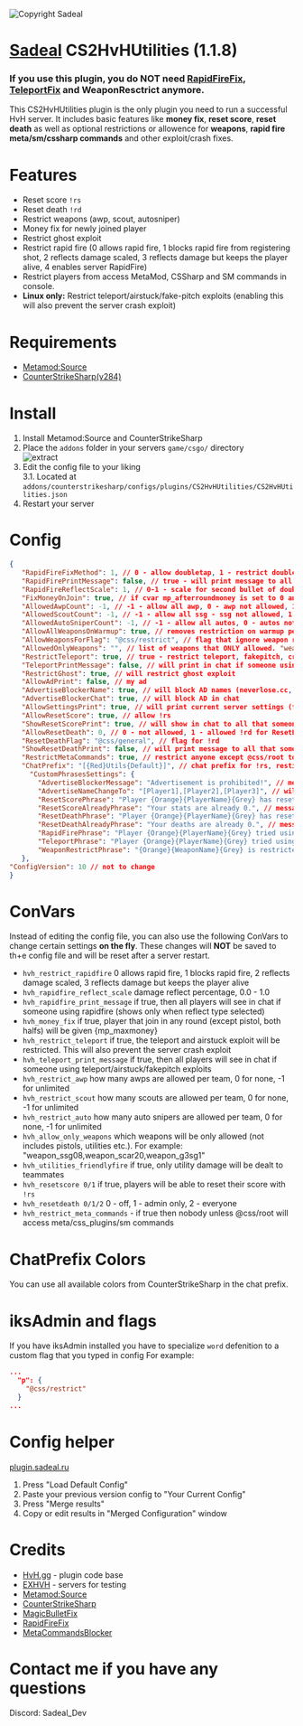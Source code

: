 ![Copyright Sadeal](https://img.shields.io/badge/Developer-Sadeal-blue)

# [Sadeal](https://sadeal.ru) CS2HvHUtilities (1.1.8)
### If you use this plugin, you do NOT need [RapidFireFix](https://github.com/HvH-gg/RapidFireFix), [TeleportFix](https://github.com/HvH-gg/TeleportFix) and WeaponResctrict anymore.

This CS2HvHUtilities plugin is the only plugin you need to run a successful HvH server. It includes basic features like **money fix**, **reset score**, **reset death** as well as optional restrictions or allowence for **weapons**, **rapid fire** **meta/sm/cssharp commands** and other exploit/crash fixes.

# Features
- Reset score `!rs`
- Reset death `!rd`
- Restrict weapons (awp, scout, autosniper)
- Money fix for newly joined player
- Restrict ghost exploit
- Restrict rapid fire (0 allows rapid fire, 1 blocks rapid fire from registering shot, 2 reflects damage scaled, 3 reflects damage but keeps the player alive, 4 enables server RapidFire)
- Restrict players from access MetaMod, CSSharp and SM commands in console.
- **Linux only:** Restrict teleport/airstuck/fake-pitch exploits (enabling this will also prevent the server crash exploit)

# Requirements
- [Metamod:Source](https://www.sourcemm.net/downloads.php/?branch=master)
- [CounterStrikeSharp(v284)](https://github.com/roflmuffin/CounterStrikeSharp/releases)

# Install
1. Install Metamod:Source and CounterStrikeSharp
2. Place the `addons` folder in your servers `game/csgo/` directory  
   ![extract](https://du.hurenso.hn/r/0NyFPY.png)
3. Edit the config file to your liking  
   3.1. Located at `addons/counterstrikesharp/configs/plugins/CS2HvHUtilities/CS2HvHUtilities.json`
4. Restart your server

# Config
```json
{
   "RapidFireFixMethod": 1, // 0 - allow doubletap, 1 - restrict doubletap, 2 - reflect doubletap (* RapidFireReflectScale) and allow to kill, 3 - reflect doubletap but cant kill with second bullet, 4 - rapidfire feature
   "RapidFirePrintMessage": false, // true - will print message to all that someone using doubletap, false - not
   "RapidFireReflectScale": 1, // 0-1 - scale for second bullet of doubletap (0 - 0%, 1 - 100%)
   "FixMoneyOnJoin": true, // if cvar mp_afterroundmoney is set to 0 and you have pistol rounds - this will fix that someone joining server and have 800 instead of 16000
   "AllowedAwpCount": -1, // -1 - allow all awp, 0 - awp not allowed, 1 - 1 to each team, 2....
   "AllowedScoutCount": -1, // -1 - allow all ssg - ssg not allowed, 1 - 1 to each team, 2....
   "AllowedAutoSniperCount": -1, // -1 - allow all autos, 0 - autos not allowed, 1 - 1 to each team, 2....
   "AllowAllWeaponsOnWarmup": true, // removes restriction on warmup period for everyone
   "AllowWeaponsForFlag": "@css/restrict", // flag that ignore weapon restrictions
   "AllowedOnlyWeapons": "", // list of weapons that ONLY allowed. "weapon_ssg08" - will allow only ssg08, not AK, not AWP and etc. (pistols, nades etc always accessable)
   "RestrictTeleport": true, // true - restrict teleport, fakepitch, crash
   "TeleportPrintMessage": false, // will print in chat if someone using exploit
   "RestrictGhost": true, // will restrict ghost exploit
   "AllowAdPrint": false, // my ad
   "AdvertiseBlockerName": true, // will block AD names (neverlose.cc, market/, funpay, ...)
   "AdvertiseBlockerChat": true, // will block AD in chat
   "AllowSettingsPrint": true, // will print current server settings (for this plugin) in chat
   "AllowResetScore": true, // allow !rs
   "ShowResetScorePrint": true, // will show in chat to all that someone !rs
   "AllowResetDeath": 0, // 0 - not allowed, 1 - allowed !rd for ResetDeathFlag only, 2 - allow !rd to all
   "ResetDeathFlag": "@css/general", // flag for !rd
   "ShowResetDeathPrint": false, // will print message to all that someone !rd
   "RestrictMetaCommands": true, // restrict anyone except @css/root to type "meta", "css_plugins" etc to game console and get result
   "ChatPrefix": "[{Red}Utils{Default}]", // chat prefix for !rs, resticts and etc for this plugin
     "CustomPhrasesSettings": {
       "AdvertiseBlockerMessage": "Advertisement is prohibited!", // message to user that trying to echo AD
       "AdvertiseNameChangeTo": "[Player1],[Player2],[Player3]", // will rename to one of this names if user have AD
       "ResetScorePhrase": "Player {Orange}{PlayerName}{Grey} has reset their stats!", // message for !rs
       "ResetScoreAlreadyPhrase": "Your stats are already 0.", // message for !rs but already 0
       "ResetDeathPhrase": "Player {Orange}{PlayerName}{Grey} has reset their deaths!", // message for !rd
       "ResetDeathAlreadyPhrase": "Your deaths are already 0.", // message for !rd but already 0
       "RapidFirePhrase": "Player {Orange}{PlayerName}{Grey} tried using {Orange}double tap{Grey}!", // message for RapidFireFix method 1
       "TeleportPhrase": "Player {Orange}{PlayerName}{Grey} tried using {Orange}Teleport{Grey}!", // message for TeleportFix 
       "WeaponRestrictPhrase": "{Orange}{WeaponName}{Grey} is restricted to {Orange}{RestrictAmount}{Grey} per team!", // Message for WeaponResctrict
   },
"ConfigVersion": 10 // not to change
}
```

# ConVars
Instead of editing the config file, you can also use the following ConVars to change certain settings **on the fly**. These changes will **NOT** be saved to th+e config file and will be reset after a server restart.
- `hvh_restrict_rapidfire` 0 allows rapid fire, 1 blocks rapid fire, 2 reflects damage scaled, 3 reflects damage but keeps the player alive
- `hvh_rapidfire_reflect_scale` damage reflect percentage, 0.0 - 1.0
- `hvh_rapidfire_print_message` if true, then all players will see in chat if someone using rapidfire (shows only when reflect type selected)
- `hvh_money_fix` if true, player that join in any round (except pistol, both halfs) will be given {mp_maxmoney}
- `hvh_restrict_teleport` if true, the teleport and airstuck exploit will be restricted. This will also prevent the server crash exploit
- `hvh_teleport_print_message` if true, then all players will see in chat if someone using teleport/airstuck/fakepitch exploits
- `hvh_restrict_awp` how many awps are allowed per team, 0 for none, -1 for unlimited
- `hvh_restrict_scout` how many scouts are allowed per team, 0 for none, -1 for unlimited
- `hvh_restrict_auto` how many auto snipers are allowed per team, 0 for none, -1 for unlimited
- `hvh_allow_only_weapons` which weapons will be only allowed (not includes pistols, utilities etc.). For example: "weapon_ssg08,weapon_scar20,weapon_g3sg1"
- `hvh_utilities_friendlyfire` if true, only utility damage will be dealt to teammates
- `hvh_resetscore 0/1` if true, players will be able to reset their score with `!rs`
- `hvh_resetdeath 0/1/2` 0 - off, 1 - admin only, 2 - everyone
- `hvh_restrict_meta_commands` - if true then nobody unless @css/root will access meta/css_plugins/sm commands

# ChatPrefix Colors
You can use all available colors from CounterStrikeSharp in the chat prefix.

# iksAdmin and flags
If you have iksAdmin installed you have to specialize `word` defenition to a custom flag that you typed in config
For example:
```json
...
  "p": {
    "@css/restrict"
  }
...
```

# Config helper
[plugin.sadeal.ru](https://plugin.sadeal.ru/)
1. Press "Load Default Config"
2. Paste your previous version config to "Your Current Config"
3. Press "Merge results"
4. Copy or edit results in "Merged Configuration" window

# Credits
- [HvH.gg](https://hvh.gg) - plugin code base
- [EXHVH](https://exhvh.ru) - servers for testing
- [Metamod:Source](https://www.sourcemm.net/) 
- [CounterStrikeSharp](https://github.com/roflmuffin/CounterStrikeSharp)
- [MagicBulletFix](https://github.com/CS2Plugins/MagicBulletFix)
- [RapidFireFix](https://github.com/CS2Plugins/RapidFireFix)
- [MetaCommandsBlocker](https://github.com/ManifestManah/PluginsCommandsBlocker)

# Contact me if you have any questions
Discord: Sadeal_Dev
